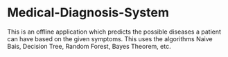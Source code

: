 # Medical-Diagnosis-System
This is an offline application which predicts the possible diseases a patient can have based on the given symptoms. This uses the algorithms Naive Bais, Decision Tree, Random Forest, Bayes Theorem, etc.
